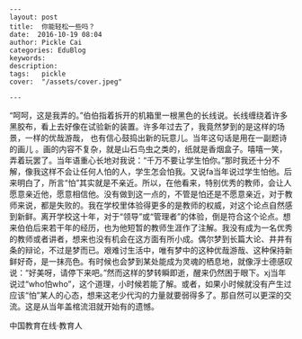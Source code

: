 
    ---
    layout: post  
    title:  你能轻松一些吗？  
    date:  2016-10-19 08:04  
    author: Pickle Cai  
    categories: EduBlog  
    keywords: 
    description:   
    tags:	pickle   
    cover:  "/assets/cover.jpeg"  

    ---  
    
“呵呵，这是我弄的。”伯伯指着拆开的机箱里一根黑色的长线说。长线缠绕着许多黑胶布，看上去好像在试验新的装置。许多年过去了，我竟然梦到的是这样的场景，一样的优哉游哉， 也有信心鼓捣出新的玩意儿。当年这句话是用在一副题诗的画儿 。画的内容不复杂，就是山石鸟虫之类的，纸就是香烟盒子。嘻嘻一笑，弄着玩罢了。当年语重心长地对我说：“千万不要让学生怕你。”那时我还十分不解，像我这样不会让任何人怕的人，学生怎会怕我。又说fa当年说过学生怕他。后来明白了，所言“怕”其实就是不亲近。所以，在他看来，特别优秀的教师，会让人愿意亲近他，愿意相信他。没有做到这一点的，不管是怕还是不愿意亲近，对于教师来说，都是失败的。我在学校里体验得更多的是教师的权威，对这个论点自然感到新鲜。离开学校这十年，对于“领导”或“管理者”的体验，倒是符合这个论点。想来伯伯后来若干年的经历，也为他短暂的教师生涯作了注解。我没有成为一名优秀的教师或者讲者，想来也没有机会在这方面有所小成。偶尔梦到长篇大论、井井有条的辩论，不过是梦而已。艰难讨生活中，唯有梦中的这种优哉游哉、这种保持新鲜好奇，是一抹亮色。有时候也会梦到某处能成为灵魂的栖息地，就像浮士德感叹说：“好美呀，请停下来吧。”然而这样的梦转瞬即逝，醒来仍然困于眼下。xj当年说过“who怕who”，这个道理，小时候若能了解。或者，如果小时候就没有产生过应该“怕”某人的心态，想来这老少代沟的力量就要弱得多了。那自然可以更深的交流。这是从当年盖棺流泪就开始有的遗憾。

		    
 中国教育在线·教育人

